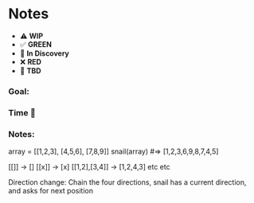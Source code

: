 # Notes

* ⚠️ **WIP**  
* ✅ **GREEN**  
* 🧠 **In Discovery**  
* ❌ **RED**  
* 📝 **TBD**  

### Goal: 
### Time 🍅
### Notes:

array = [[1,2,3],
[4,5,6],
[7,8,9]]
snail(array) #=> [1,2,3,6,9,8,7,4,5]

[[]] -> []
[[x]] -> [x]
[[1,2],[3,4]] -> [1,2,4,3]
etc etc


Direction change: Chain the four directions, snail has a current direction, and asks for next position